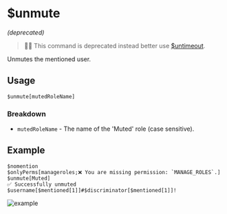 # $unmute
*(deprecated)*

> 🧙‍♂️ This command is deprecated instead better use [$untimeout](./untimeout.md).

Unmutes the mentioned user.

## Usage
```
$unmute[mutedRoleName]
```

### Breakdown
- `mutedRoleName` - The name of the 'Muted' role (case sensitive).

## Example
```
$nomention
$onlyPerms[manageroles;❌ You are missing permission: `MANAGE_ROLES`.]
$unmute[Muted]
✅ Successfully unmuted $username[$mentioned[1]]#$discriminator[$mentioned[1]]!
```

![example](https://user-images.githubusercontent.com/69215413/125666289-5aecf227-0ae0-455e-8779-8501307a0894.png)
